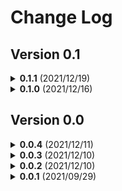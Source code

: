 # Change Log

## Version 0.1

<details><summary><b>0.1.1</b> (2021/12/19)</summary><p>
  
  - Deal with bugs.
  - Publish Release.
  
</p></details>

<details><summary><b>0.1.0</b> (2021/12/16)</summary><p>
  
  - Finish the basic functions of ds-convert.
  - Add ReactPhysics3D Test: *CylinderShapeBasic*.
  - Add `ds_global.ds-h` and `ds_core.ds-h`.
  - Design icon for the application.
  
</p></details>

## Version 0.0

<details><summary><b>0.0.4</b> (2021/12/11)</summary><p>
  
  - Add VS Code Extension https://github.com/Teddy-van-Jerry/Dice_Simulation_VSC.
  
</p></details>

<details><summary><b>0.0.3</b> (2021/12/10)</summary><p>
  
  - Add Documentation Submodule from https://github.com/Teddy-van-Jerry/Dice_Simulation_Online_Doc.
  
</p></details>

<details><summary><b>0.0.2</b> (2021/12/10)</summary><p>
  
  - Add ReactPhysics3D Test: *HelloWorld* and *BoxShapeBasic*.
  
</p></details>

<details><summary><b>0.0.1</b> (2021/09/29)</summary><p>
  
  - Add dependency AStyle.
  - Add `CHANGELOG.md`.
  - Add LaTeX documentation template.
  - Build the initial project structure (with dependency ReactPhysics3D and QScintilla).
  
</p></details>
